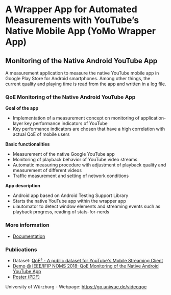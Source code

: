 # A Wrapper App for Automated Measurements with YouTube’s Native Mobile App (YoMo Wrapper App)
## Monitoring of the Native Android YouTube App
A measurement application to measure the native YouTube mobile app in Google Play Store for Android smartphones. Among other things, the current quality and playing time is read from the app and written in a log file.

### QoE Monitoring of the Native Android YouTube App
**Goal of the app**
   - Implementation of a measurement concept on monitoring of application-layer key performance indicators of YouTube
   - Key performance indicators are chosen that have a high correlation with actual QoE of mobile users
   
**Basic functionalities**
   - Measurement of the native Google YouTube app
   - Monitoring of playback behavior of YouTube video streams
   - Automatic measuring procedure with adjustment of playback quality and measurement of different videos
   - Traffic measurement and setting of network conditions
   
**App description**
   - Android app based on Android Testing Support Library
   - Starts the native YouTube app within the wrapper app
   - uiautomator to detect window elements and streaming events such as playback progress, reading of stats-for-nerds

### More information
   - [Documentation](https://raw.githubusercontent.com/lsinfo3/yomo-wrapperapp/master/Documentation.pdf)
   
<script async class="speakerdeck-embed" data-id="8a8dd531d1574907b73cb4d5edc310b7" data-ratio="1.77777777777778" src="//speakerdeck.com/assets/embed.js"></script>

### Publications
* Dataset: [QoE³ - A public dataset for YouTube's Mobile Streaming Client](http://qoecube.informatik.uni-wuerzburg.de/)
* [Demo @ IEEE/IFIP NOMS 2018: QoE Monitoring of the Native Android YouTube App](https://www.bibsonomy.org/bibtex/28c37b15dc76f4351ea60e98e76bdacbc/uniwue_info3)
* [Poster (PDF)](https://www.dropbox.com/s/sfvj3y5jmj8f4ks/DemoWrapperApp%20v1.0.pdf?dl=1)


University of Würzburg - Webpage: https://go.uniwue.de/videoqoe
